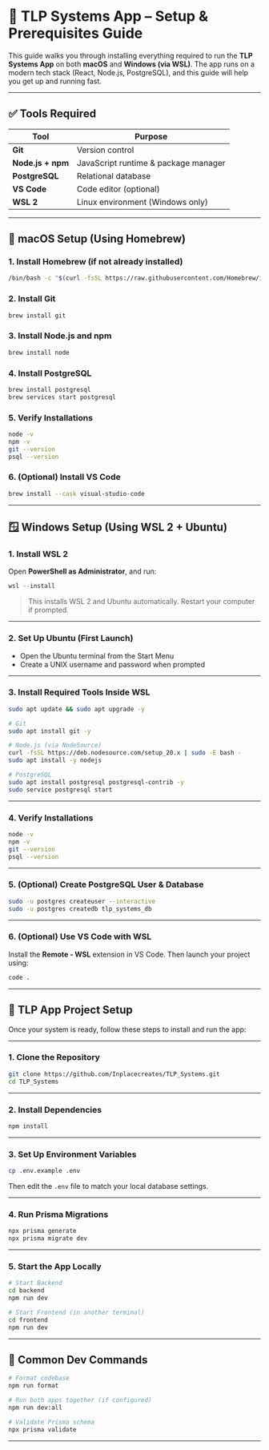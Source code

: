# 🧰 TLP Systems App – Setup & Prerequisites Guide

This guide walks you through installing everything required to run the **TLP Systems App** on both **macOS** and **Windows (via WSL)**. The app runs on a modern tech stack (React, Node.js, PostgreSQL), and this guide will help you get up and running fast.

---

## ✅ Tools Required

| Tool             | Purpose                            |
|------------------|------------------------------------|
| **Git**          | Version control                    |
| **Node.js + npm**| JavaScript runtime & package manager |
| **PostgreSQL**   | Relational database                |
| **VS Code**      | Code editor (optional)             |
| **WSL 2**        | Linux environment (Windows only)   |

---

## 🍏 macOS Setup (Using Homebrew)

### 1. Install Homebrew (if not already installed)

```bash
/bin/bash -c "$(curl -fsSL https://raw.githubusercontent.com/Homebrew/install/HEAD/install.sh)"
```

### 2. Install Git

```bash
brew install git
```

### 3. Install Node.js and npm

```bash
brew install node
```

### 4. Install PostgreSQL

```bash
brew install postgresql
brew services start postgresql
```

### 5. Verify Installations

```bash
node -v
npm -v
git --version
psql --version
```

### 6. (Optional) Install VS Code

```bash
brew install --cask visual-studio-code
```

---

## 🪟 Windows Setup (Using WSL 2 + Ubuntu)

### 1. Install WSL 2

Open **PowerShell as Administrator**, and run:

```powershell
wsl --install
```

> This installs WSL 2 and Ubuntu automatically. Restart your computer if prompted.

---

### 2. Set Up Ubuntu (First Launch)

- Open the Ubuntu terminal from the Start Menu
- Create a UNIX username and password when prompted

---

### 3. Install Required Tools Inside WSL

```bash
sudo apt update && sudo apt upgrade -y

# Git
sudo apt install git -y

# Node.js (via NodeSource)
curl -fsSL https://deb.nodesource.com/setup_20.x | sudo -E bash -
sudo apt install -y nodejs

# PostgreSQL
sudo apt install postgresql postgresql-contrib -y
sudo service postgresql start
```

---

### 4. Verify Installations

```bash
node -v
npm -v
git --version
psql --version
```

---

### 5. (Optional) Create PostgreSQL User & Database

```bash
sudo -u postgres createuser --interactive
sudo -u postgres createdb tlp_systems_db
```

---

### 6. (Optional) Use VS Code with WSL

Install the **Remote - WSL** extension in VS Code. Then launch your project using:

```bash
code .
```

---

## 🚀 TLP App Project Setup

Once your system is ready, follow these steps to install and run the app:

---

### 1. Clone the Repository

```bash
git clone https://github.com/Inplacecreates/TLP_Systems.git
cd TLP_Systems
```

---

### 2. Install Dependencies

```bash
npm install
```

---

### 3. Set Up Environment Variables

```bash
cp .env.example .env
```

Then edit the `.env` file to match your local database settings.

---

### 4. Run Prisma Migrations

```bash
npx prisma generate
npx prisma migrate dev
```

---

### 5. Start the App Locally

```bash
# Start Backend
cd backend
npm run dev

# Start Frontend (in another terminal)
cd frontend
npm run dev
```

---

## 🧪 Common Dev Commands

```bash
# Format codebase
npm run format

# Run both apps together (if configured)
npm run dev:all

# Validate Prisma schema
npx prisma validate
```

---
